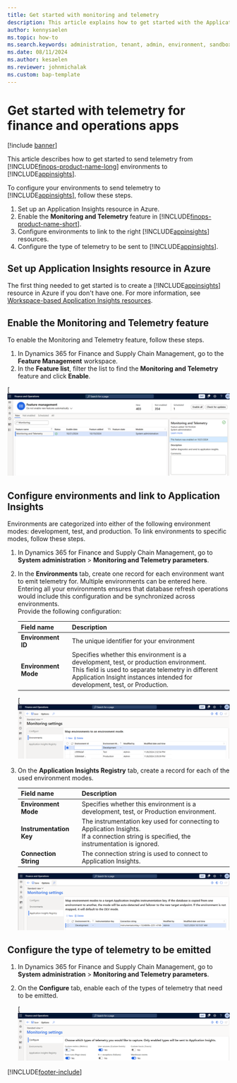 ```yaml
---
title: Get started with monitoring and telemetry
description: This article explains how to get started with the Application Insights integration for finance and operations apps.
author: kennysaelen
ms.topic: how-to
ms.search.keywords: administration, tenant, admin, environment, sandbox, telemetry
ms.date: 08/11/2024
ms.author: kesaelen
ms.reviewer: johnmichalak
ms.custom: bap-template
---
```


# Get started with telemetry for finance and operations apps

[!include [banner](../includes/banner.md)]

This article describes how to get started to send telemetry from [!INCLUDE[finops-product-name-long](includes/finops-product-name-long.md)] environments to [!INCLUDE[appinsights](./includes/azure-application-insights-name.md)].

To configure your environments to send telemetry to [!INCLUDE[appinsights](./includes/azure-application-insights-name.md)], follow these steps. 

1. Set up an Application Insights resource in Azure.
1. Enable the **Monitoring and Telemetry** feature in [!INCLUDE[finops-product-name-short](includes/finops-product-name-short.md)].
1. Configure environments to link to the right [!INCLUDE[appinsights](./includes/azure-application-insights-name.md)] resources.
1. Configure the type of telemetry to be sent to [!INCLUDE[appinsights](./includes/azure-application-insights-name.md)].

## Set up Application Insights resource in Azure

The first thing needed to get started is to create a [!INCLUDE[appinsights](./includes/azure-application-insights-name.md)] resource in Azure if you don't have one. For more information, see [Workspace-based Application Insights resources](/azure/azure-monitor/app/create-workspace-resource?tabs=bicep).

## Enable the Monitoring and Telemetry feature

To enable the Monitoring and Telemetry feature, follow these steps.

1. In Dynamics 365 for Finance and Supply Chain Management, go to the **Feature Management** workspace.
1. In the **Feature list**, filter the list to find the **Monitoring and Telemetry** feature and click **Enable**.

[![Monitoring and Telemetry Feature.](images/monitoring-getting-started-enable-feature.png)

## Configure environments and link to Application Insights

Environments are categorized into either of the following environment modes: development, test, and production. To link environments to specific modes, follow these steps.

1. In Dynamics 365 for Finance and Supply Chain Management, go to **System administration** \> **Monitoring and Telemetry parameters**.
1. In the **Environments** tab, create one record for each environment want to emit telemetry for. Multiple environments can be entered here. Entering all your environments ensures that database refresh operations would include this configuration and be synchronized across environments.<br>
Provide the following configuration:

   | Field name | Description |
   | ---------- | ----------- |
   | **Environment ID** | The unique identifier for your environment |
   | **Environment Mode** | Specifies whether this environment is a development, test, or production environment. <br>This field is used to separate telemetry in different Application Insight instances intended for development, test, or Production. |

   [![Application Insights Environments.](images/monitoring-getting-started-application-insights-environments.png)

1. On the **Application Insights Registry** tab, create a record for each of the used environment modes.

   | Field name | Description |
   | ---------- | ----------- |
   | **Environment Mode** | Specifies whether this environment is a development, test, or Production environment. |
   | **Instrumentation Key** | The instrumentation key used for connecting to Application Insights.<br>If a connection string is specified, the instrumentation is ignored. |
   | **Connection String** | The connection string is used to connect to Application Insights.  |

   [![Application Insights Registry.](./images/monitoring-getting-started-application-insights-registry.png)](./images/monitoring-getting-started-application-insights-registry.png)

## Configure the type of telemetry to be emitted

1. In Dynamics 365 for Finance and Supply Chain Management, go to **System administration** \> **Monitoring and Telemetry parameters**.
1. On the **Configure** tab, enable each of the types of telemetry that need to be emitted.

   [![Application Insights Signal Configuration.](images/monitoring-getting-started-configure-signals.png)

[!INCLUDE[footer-include](../../../includes/footer-banner.md)]
